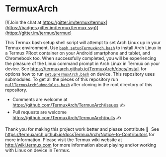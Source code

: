 TermuxArch
===============
[![Join the chat at https://gitter.im/termux/termux](https://badges.gitter.im/termux/termux.svg)](https://gitter.im/termux/termux)

This Termux bash setup shell script will attempt to set Arch Linux up in your Termux environment.  Use [`bash setupTermuxArch.bash`](https://termuxarch.github.io/TermuxArch/setupTermuxArch.bash) to install Arch Linux in a Termux PRoot container on your Android smartphone and tablet, and Chromebook too.  When successfully completed, you will be experiencing the pleasure of the Linux command prompt in Arch Linux in Termux on your device.  See https://termuxarch.github.io/TermuxArch/docs/install for options how to run [`setupTermuxArch.bash`](https://termuxarch.github.io/TermuxArch/setupTermuxArch.bash) on device.  This repository uses submodules.  To get all the pieces of this repository run [`pullTermuxArchSubmodules.bash`](https://termuxarch.github.io/TermuxArch/pullTermuxArchSubmodules.bash) after cloning in the root directory of this repository.  

* Comments are welcome at https://github.com/TermuxArch/TermuxArch/issues ✍ 
* Pull requests are welcome https://github.com/TermuxArch/TermuxArch/pulls ✍ 

Thank you for making this project work better and please contribute 🔆  See https://termuxarch.github.io/docsTermuxArch/Notice-to-Contributors for more information.  Please visit the Termux wiki website at http://wiki.termux.com for more information about playing and/or working with Linux on device in Termux.


